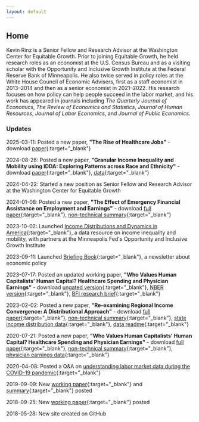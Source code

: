 ```yaml
---
layout: default
---
```


## Home

Kevin Rinz is a Senior Fellow and Research Advisor at the Washington Center for Equitable Growth. Prior to joining Equitable Growth, he held research roles as an economist at the U.S. Census Bureau and as a visiting scholar with the Opportunity and Inclusive Growth Institute at the Federal Reserve Bank of Minneapolis. He also twice served in policy roles at the White House Council of Economic Advisers, first as a staff economist in 2013–2014 and then as a senior economist in 2021–2022. His research focuses on how policy can help people succeed in the labor market, and his work has appeared in journals including *The Quarterly Journal of Economics*, *The Review of Economics and Statistics*, *Journal of Human Resources*, *Journal of Labor Economics*, and *Journal of Public Economics*.

### Updates

2025-03-11: Posted a new paper, **"The Rise of Healthcare Jobs"** - download [paper](healthcare_jobs.pdf){:target="_blank"}

2024-08-26: Posted a new paper, **"Granular Income Inequality and Mobility using IDDA: Exploring Patterns across
Race and Ethnicity"** - download [paper](idda.pdf){:target="_blank"}, [data](https://www.minneapolisfed.org/institute/income-distributions-and-dynamics-in-america/data-center){:target="_blank"}

2024-04-22: Started a new position as Senior Fellow and Research Advisor at the Washington Center for Equitable Growth

2024-01-08: Posted a new paper, **"The Effect of Emergency Financial Assistance on Employment and Earnings"** - download [full paper](efa.pdf){:target="_blank"}, [non-technical summary](efa_summary.pdf){:target="_blank"}

2023-10-02: Launched [Income Distributions and Dynamics in America](https://www.minneapolisfed.org/institute/income-distributions-and-dynamics-in-america){:target="_blank"}, a data resource on income inequality and mobility, with partners at the Minneapolis Fed's Opportunity and Inclusive Growth Institute

2023-09-11: Launched [Briefing Book](https://www.briefingbook.info){:target="_blank"}, a newsletter about economic policy

2023-07-17: Posted an updated working paper, **"Who Values Human Capitalists' Human Capital? Healthcare Spending and Physician Earnings"** - download [ungated version](physicians.pdf){:target="_blank"}, [NBER version](https://www.nber.org/papers/w31469.pdf){:target="_blank"}, [BFI research brief](https://bfi.uchicago.edu/wp-content/uploads/2023/07/Who-Values-Human-Capitalists-Human-Capital.pdf){:target="_blank"}

2023-02-02: Posted a new paper, **"Re-examining Regional Income Convergence: A Distributional Approach"** - download [full paper](convergence.pdf){:target="_blank"}, [non-technical summary](convergence_summary.pdf){:target="_blank"}, [state income distribution data](./data/state_income_data.zip){:target="_blank"}, [data readme](./data/state_income_data_readme.pdf){:target="_blank"}

2020-07-21: Posted a new paper, **"Who Values Human Capitalists' Human Capital? Healthcare Spending and Physician Earnings"** - download [full paper](physicians.pdf){:target="_blank"}, [non-technical summary](physicians_summary.pdf){:target="_blank"}, [physician earnings data](./data/physician_earnings_data.zip){:target="_blank"}

2020-04-08: Posted a Q&A on [understanding labor market data during the COVID-19 pandemic](covid19_labordata.pdf){:target="_blank"}

2019-09-09: New [working paper](recession.pdf){:target="_blank"} and [summary](recession_summary.pdf){:target="_blank"} posted

2018-09-25: New [working paper](concentration.pdf){:target="_blank"} posted

2018-05-28: New site created on GitHub
